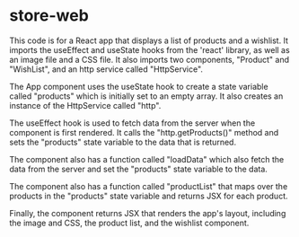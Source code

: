 # store-web

This code is for a React app that displays a list of products and a wishlist. It imports the useEffect and useState hooks from the 'react' library, as well as an image file and a CSS file. It also imports two components, "Product" and "WishList", and an http service called "HttpService".

The App component uses the useState hook to create a state variable called "products" which is initially set to an empty array. It also creates an instance of the HttpService called "http".

The useEffect hook is used to fetch data from the server when the component is first rendered. It calls the "http.getProducts()" method and sets the "products" state variable to the data that is returned.

The component also has a function called "loadData" which also fetch the data from the server and set the "products" state variable to the data.

The component also has a function called "productList" that maps over the products in the "products" state variable and returns JSX for each product.

Finally, the component returns JSX that renders the app's layout, including the image and CSS, the product list, and the wishlist component.
